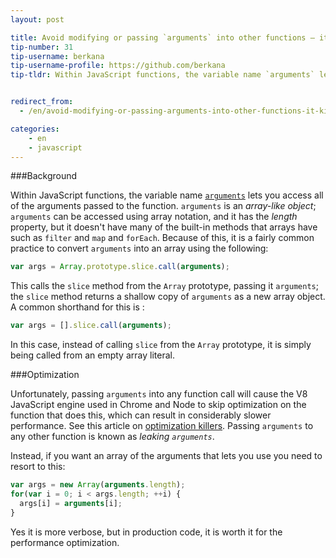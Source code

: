 ```yaml
---
layout: post

title: Avoid modifying or passing `arguments` into other functions — it kills optimization
tip-number: 31
tip-username: berkana
tip-username-profile: https://github.com/berkana
tip-tldr: Within JavaScript functions, the variable name `arguments` lets you access all of the arguments passed to the function. `arguments` is an *array-like object*; `arguments` can be accessed using array notation, and it has the *length* property, but it doesn't have many of the built-in methods that arrays have such as `filter` and `map` and `forEach`. Because of this, it is a fairly common practice to convert `arguments` into an array using the following snipet


redirect_from:
  - /en/avoid-modifying-or-passing-arguments-into-other-functions-it-kills-optimization/

categories:
    - en
    - javascript
---
```


###Background

Within JavaScript functions, the variable name [`arguments`](https://developer.mozilla.org/en-US/docs/Web/JavaScript/Reference/Functions/arguments) lets you access all of the arguments passed to the function. `arguments` is an *array-like object*; `arguments` can be accessed using array notation, and it has the *length* property, but it doesn't have many of the built-in methods that arrays have such as `filter` and `map` and `forEach`. Because of this, it is a fairly common practice to convert `arguments` into an array using the following:

```js
var args = Array.prototype.slice.call(arguments);
```
This calls the `slice` method from the `Array` prototype, passing it `arguments`; the `slice` method returns a shallow copy of `arguments` as a new array object. A common shorthand for this is :

```js
var args = [].slice.call(arguments);
```
In this case, instead of calling `slice` from the `Array` prototype, it is simply being called from an empty array literal.

###Optimization

Unfortunately, passing `arguments` into any function call will cause the V8 JavaScript engine used in Chrome and Node to skip optimization on the function that does this, which can result in considerably slower performance. See this article on [optimization killers](https://github.com/petkaantonov/bluebird/wiki/Optimization-killers). Passing `arguments` to any other function is known as *leaking `arguments`*.

Instead, if you want an array of the arguments that lets you use you need to resort to this:

```js
var args = new Array(arguments.length);
for(var i = 0; i < args.length; ++i) {
  args[i] = arguments[i];
}
```

Yes it is more verbose, but in production code, it is worth it for the performance optimization.
